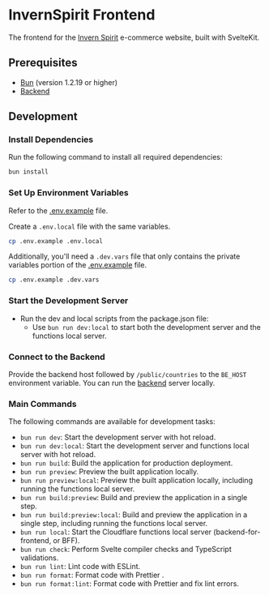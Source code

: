 # InvernSpirit Frontend

The frontend for the [Invern Spirit](https://www.invernspirit.com/) e-commerce website, built with SvelteKit.

## Prerequisites

- [Bun](https://bun.sh/) (version 1.2.19 or higher)
- [Backend](https://github.com/manuelfesantos/invern-be)

## Development

### Install Dependencies

Run the following command to install all required dependencies:

```bash
bun install
```

### Set Up Environment Variables

Refer to the [.env.example](.env.example) file.

Create a `.env.local` file with the same variables.

```bash
cp .env.example .env.local
```

Additionally, you'll need a `.dev.vars` file that only contains the private variables portion of the [.env.example](.env.example) file.

```bash
cp .env.example .dev.vars
```

### Start the Development Server

- Run the dev and local scripts from the package.json file:
  - Use `bun run dev:local` to start both the development server and the functions local server.

### Connect to the Backend

Provide the backend host followed by `/public/countries` to the `BE_HOST` environment variable. You can run the [backend](https://github.com/manuelfesantos/invern-be) server locally.

### Main Commands

The following commands are available for development tasks:

- `bun run dev`: Start the development server with hot reload.
- `bun run dev:local`: Start the development server and functions local server with hot reload.
- `bun run build`: Build the application for production deployment.
- `bun run preview`: Preview the built application locally.
- `bun run preview:local`: Preview the built application locally, including running the functions local server.
- `bun run build:preview`: Build and preview the application in a single step.
- `bun run build:preview:local`: Build and preview the application in a single step, including running the functions local server.
- `bun run local`: Start the Cloudflare functions local server (backend-for-frontend, or BFF).
- `bun run check`: Perform Svelte compiler checks and TypeScript validations.
- `bun run lint`: Lint code with ESLint.
- `bun run format`: Format code with Prettier .
- `bun run format:lint`: Format code with Prettier and fix lint errors.
